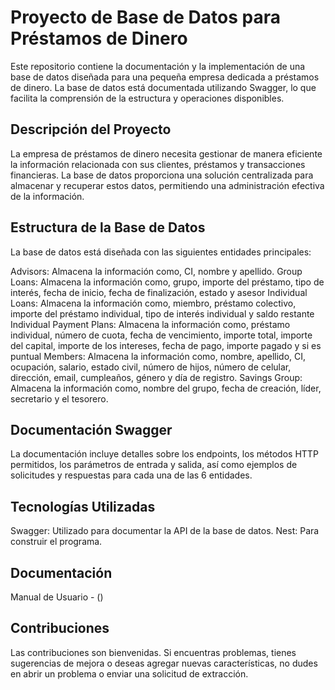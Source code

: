 # Proyecto de Base de Datos para Préstamos de Dinero
Este repositorio contiene la documentación y la implementación de una base de datos diseñada para una pequeña empresa dedicada a préstamos de dinero. La base de datos está documentada utilizando Swagger, lo que facilita la comprensión de la estructura y operaciones disponibles.

## Descripción del Proyecto
La empresa de préstamos de dinero necesita gestionar de manera eficiente la información relacionada con sus clientes, préstamos y transacciones financieras. La base de datos proporciona una solución centralizada para almacenar y recuperar estos datos, permitiendo una administración efectiva de la información.

## Estructura de la Base de Datos
La base de datos está diseñada con las siguientes entidades principales:

Advisors: Almacena la información como, CI, nombre y apellido.
Group Loans: Almacena la información como, grupo, importe del préstamo, tipo de interés, fecha de inicio, fecha de finalización, estado y asesor
Individual Loans: Almacena la información como, miembro, préstamo colectivo, importe del préstamo individual, tipo de interés individual y saldo restante
Individual Payment Plans: Almacena la información como,  préstamo individual, número de cuota, fecha de vencimiento, importe total, importe del capital, importe de los intereses, fecha de pago, importe pagado y si es puntual 
Members: Almacena la información como, nombre, apellido, CI, ocupación, salario, estado civil, número de hijos, número de celular, dirección, email, cumpleaños, género y día de registro.
Savings Group: Almacena la información como, nombre del grupo, fecha de creación, líder, secretario y el tesorero. 

## Documentación Swagger
La documentación incluye detalles sobre los endpoints, los métodos HTTP permitidos, los parámetros de entrada y salida, así como ejemplos de solicitudes y respuestas para cada una de las 6 entidades.

## Tecnologías Utilizadas
Swagger: Utilizado para documentar la API de la base de datos.
Nest: Para construir el programa.

## Documentación
Manual de Usuario - ()

## Contribuciones
Las contribuciones son bienvenidas. Si encuentras problemas, tienes sugerencias de mejora o deseas agregar nuevas características, no dudes en abrir un problema o enviar una solicitud de extracción.
